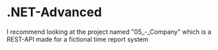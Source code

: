 # .NET-Advanced
I recommend looking at the project named "05_-_Company" which is a REST-API made for a fictional time report system

